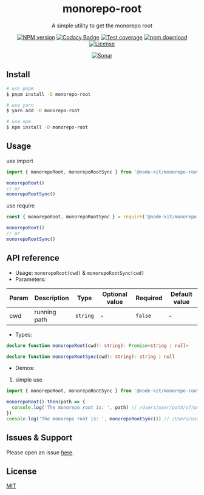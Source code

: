 <div style="text-align: center;" align="center">

# monorepo-root

A simple utility to get the monorepo root

[![NPM version][npm-image]][npm-url]
[![Codacy Badge][codacy-image]][codacy-url]
[![Test coverage][codecov-image]][codecov-url]
[![npm download][download-image]][download-url]
[![License][license-image]][license-url]

[![Sonar][sonar-image]][sonar-url]

</div>

## Install

```bash
# use pnpm
$ pnpm install -D monorepo-root

# use yarn
$ yarn add -D monorepo-root

# use npm
$ npm install -D monorepo-root
```

## Usage

use import

```js
import { monorepoRoot, monorepoRootSync } from '@node-kit/monorepo-root'

monorepoRoot()
// or
monorepoRootSync()
```

use require

```js
const { monorepoRoot, monorepoRootSync } = require('@node-kit/monorepo-root')

monorepoRoot()
// or
monorepoRootSync()
```

## API reference

- Usage: `monorepoRoot(cwd)` & `monorepoRootSync(cwd)`
- Parameters:

<div class="table-prop">

| Param | Description  | Type     | Optional value | Required | Default value |
| ----- | ------------ | -------- | -------------- | -------- | ------------- |
| cwd   | running path | `string` | -              | `false`  | -             |

</div>

- Types:

```ts
declare function monorepoRoot(cwd?: string): Promise<string | null>

declare function monorepoRootSync(cwd?: string): string | null
```

- Demos:

1. simple use

```ts
import { monorepoRoot, monorepoRootSync } from '@node-kit/monorepo-root'

monorepoRoot().then(path => {
  console.log('The monorepo root is: ', path) // /Users/user/path/of/package/root or null
})
console.log('The monorepo root is: ', monorepoRootSync()) // /Users/user/path/of/package/root or null
```

## Issues & Support

Please open an issue [here](https://github.com/saqqdy/node-kit/issues).

## License

[MIT](LICENSE)

[npm-image]: https://img.shields.io/npm/v/monorepo-root.svg?style=flat-square
[npm-url]: https://npmjs.org/package/monorepo-root
[codacy-image]: https://app.codacy.com/project/badge/Grade/f70d4880e4ad4f40aa970eb9ee9d0696
[codacy-url]: https://www.codacy.com/gh/saqqdy/monorepo-root/dashboard?utm_source=github.com&utm_medium=referral&utm_content=saqqdy/monorepo-root&utm_campaign=Badge_Grade
[codecov-image]: https://img.shields.io/codecov/c/github/saqqdy/monorepo-root.svg?style=flat-square
[codecov-url]: https://codecov.io/github/saqqdy/monorepo-root?branch=master
[download-image]: https://img.shields.io/npm/dm/monorepo-root.svg?style=flat-square
[download-url]: https://npmjs.org/package/monorepo-root
[license-image]: https://img.shields.io/badge/License-MIT-blue.svg
[license-url]: LICENSE
[sonar-image]: https://sonarcloud.io/api/project_badges/quality_gate?project=saqqdy_node-kit
[sonar-url]: https://sonarcloud.io/dashboard?id=saqqdy_node-kit

